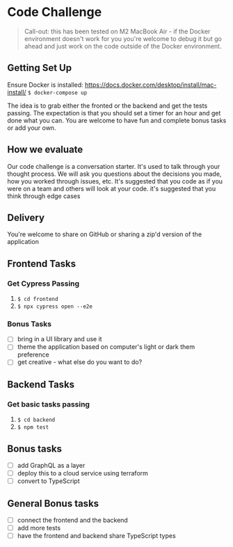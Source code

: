 # Code Challenge

> Call-out: this has been tested on M2 MacBook Air - if the Docker environment doesn't work for you you're welcome to debug it but go ahead and just work on the code outside of the Docker environment.

## Getting Set Up

Ensure Docker is installed: https://docs.docker.com/desktop/install/mac-install/
`$ docker-compose up`

The idea is to grab either the fronted or the backend and get the tests passing.
The expectation is that you should set a timer for an hour and get done what you can.
You are welcome to have fun and complete bonus tasks or add your own.

## How we evaluate

Our code challenge is a conversation starter. It's used to talk through your thought process.
We will ask you questions about the decisions you made, how you worked through issues, etc.
It's suggested that you code as if you were on a team and others will look at your code.
it's suggested that you think through edge cases

## Delivery

You're welcome to share on GitHub or sharing a zip'd version of the application

## Frontend Tasks

### Get Cypress Passing

1. `$ cd frontend`
2. `$ npx cypress open --e2e`

### Bonus Tasks

- [ ] bring in a UI library and use it
- [ ] theme the application based on computer's light or dark them preference
- [ ] get creative - what else do you want to do?

## Backend Tasks

### Get basic tasks passing

1. `$ cd backend`
2. `$ npm test`

## Bonus tasks

- [ ] add GraphQL as a layer
- [ ] deploy this to a cloud service using terraform
- [ ] convert to TypeScript

## General Bonus tasks

- [ ] connect the frontend and the backend
- [ ] add more tests
- [ ] have the frontend and backend share TypeScript types
